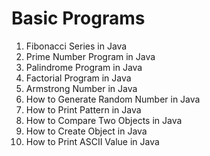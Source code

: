 # Basic Programs
1) Fibonacci Series in Java
2) Prime Number Program in Java
3) Palindrome Program in Java
4) Factorial Program in Java
5) Armstrong Number in Java
6) How to Generate Random Number in Java
7) How to Print Pattern in Java
8) How to Compare Two Objects in Java
9) How to Create Object in Java
10) How to Print ASCII Value in Java
